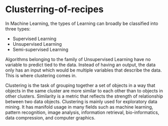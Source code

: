 # Clusterring-of-recipes

In Machine Learning, the types of Learning can broadly be classified into three types:

- Supervised Learning
- Unsupervised Learning 
- Semi-supervised Learning

Algorithms belonging to the family of Unsupervised Learning have no variable to predict tied to the data. Instead of having an output, the data only has an input which would be multiple variables that describe the data. This is where clustering comes in.

Clustering is the task of grouping together a set of objects in a way that objects in the same cluster are more similar to each other than to objects in other clusters. Similarity is a metric that reflects the strength of relationship between two data objects. Clustering is mainly used for exploratory data mining. It has manifold usage in many fields such as machine learning, pattern recognition, image analysis, information retrieval, bio-informatics, data compression, and computer graphics.
